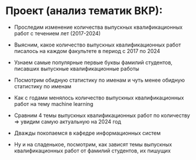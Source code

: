 # Проект (анализ тематик ВКР):

- Проследим изменение количества выпускных квалификационных работ с течением лет (2017-2024)

- Выясним, какое количество выпускных квалификационных работ писалось на каждом факультете в период с 2017 по 2024

- Узнаем самые популярные первые буквы фамилий студентов, писавших выпускные квалификационные работы

- Посмотрим обидную статистику по именам и чуть менее обидную статистику по именам

- Как с годами менялось количество выпускных квалификационных работ на тему machine learning

- Сравним 4 темы выпускных квалификационных работ по количеству => увидим самую актуальную на 2024 год

- Дважды покопаемся в кафедре информационных систем

- Ну и на сладенькое, посмотрим, как зависят темы выпускных квалификационных работ от фамилий студентов, их пишущих
